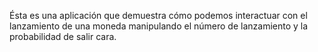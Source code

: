 Ésta es una aplicación que demuestra cómo podemos interactuar con el lanzamiento de una moneda manipulando el número de lanzamiento y la probabilidad de salir cara.
